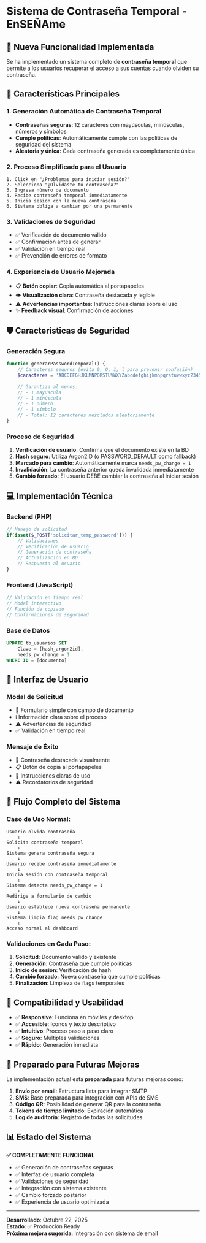 # Sistema de Contraseña Temporal - EnSEÑAme

## 🔑 **Nueva Funcionalidad Implementada**

Se ha implementado un sistema completo de **contraseña temporal** que permite a los usuarios recuperar el acceso a sus cuentas cuando olviden su contraseña.

## 🚀 **Características Principales**

### **1. Generación Automática de Contraseña Temporal**
- **Contraseñas seguras**: 12 caracteres con mayúsculas, minúsculas, números y símbolos
- **Cumple políticas**: Automáticamente cumple con las políticas de seguridad del sistema
- **Aleatoria y única**: Cada contraseña generada es completamente única

### **2. Proceso Simplificado para el Usuario**
```
1. Click en "¿Problemas para iniciar sesión?"
2. Selecciona "¿Olvidaste tu contraseña?"
3. Ingresa número de documento
4. Recibe contraseña temporal inmediatamente
5. Inicia sesión con la nueva contraseña
6. Sistema obliga a cambiar por una permanente
```

### **3. Validaciones de Seguridad**
- ✅ Verificación de documento válido
- ✅ Confirmación antes de generar
- ✅ Validación en tiempo real
- ✅ Prevención de errores de formato

### **4. Experiencia de Usuario Mejorada**
- 📋 **Botón copiar**: Copia automática al portapapeles
- 👁️ **Visualización clara**: Contraseña destacada y legible
- ⚠️ **Advertencias importantes**: Instrucciones claras sobre el uso
- ✨ **Feedback visual**: Confirmación de acciones

## 🛡️ **Características de Seguridad**

### **Generación Segura**
```php
function generarPasswordTemporal() {
    // Caracteres seguros (evita 0, O, 1, l para prevenir confusión)
    $caracteres = 'ABCDEFGHJKLMNPQRSTUVWXYZabcdefghijkmnpqrstuvwxyz23456789!@#$%&*';
    
    // Garantiza al menos:
    // - 1 mayúscula
    // - 1 minúscula  
    // - 1 número
    // - 1 símbolo
    // - Total: 12 caracteres mezclados aleatoriamente
}
```

### **Proceso de Seguridad**
1. **Verificación de usuario**: Confirma que el documento existe en la BD
2. **Hash seguro**: Utiliza Argon2ID (o PASSWORD_DEFAULT como fallback)
3. **Marcado para cambio**: Automáticamente marca `needs_pw_change = 1`
4. **Invalidación**: La contraseña anterior queda invalidada inmediatamente
5. **Cambio forzado**: El usuario DEBE cambiar la contraseña al iniciar sesión

## 💻 **Implementación Técnica**

### **Backend (PHP)**
```php
// Manejo de solicitud
if(isset($_POST['solicitar_temp_password'])) {
    // Validaciones
    // Verificación de usuario
    // Generación de contraseña
    // Actualización en BD
    // Respuesta al usuario
}
```

### **Frontend (JavaScript)**
```javascript
// Validación en tiempo real
// Modal interactivo
// Función de copiado
// Confirmaciones de seguridad
```

### **Base de Datos**
```sql
UPDATE tb_usuarios SET 
    Clave = [hash_argon2id], 
    needs_pw_change = 1 
WHERE ID = [documento]
```

## 🎨 **Interfaz de Usuario**

### **Modal de Solicitud**
- 📝 Formulario simple con campo de documento
- ℹ️ Información clara sobre el proceso
- ⚠️ Advertencias de seguridad
- ✅ Validación en tiempo real

### **Mensaje de Éxito**
- 🎯 Contraseña destacada visualmente
- 📋 Botón de copia al portapapeles
- 📝 Instrucciones claras de uso
- ⚠️ Recordatorios de seguridad

## 🔄 **Flujo Completo del Sistema**

### **Caso de Uso Normal:**
```
Usuario olvida contraseña
    ↓
Solicita contraseña temporal
    ↓
Sistema genera contraseña segura
    ↓
Usuario recibe contraseña inmediatamente
    ↓
Inicia sesión con contraseña temporal
    ↓
Sistema detecta needs_pw_change = 1
    ↓
Redirige a formulario de cambio
    ↓
Usuario establece nueva contraseña permanente
    ↓
Sistema limpia flag needs_pw_change
    ↓
Acceso normal al dashboard
```

### **Validaciones en Cada Paso:**
1. **Solicitud**: Documento válido y existente
2. **Generación**: Contraseña que cumple políticas
3. **Inicio de sesión**: Verificación de hash
4. **Cambio forzado**: Nueva contraseña que cumple políticas
5. **Finalización**: Limpieza de flags temporales

## 📱 **Compatibilidad y Usabilidad**

- ✅ **Responsive**: Funciona en móviles y desktop
- ✅ **Accesible**: Iconos y texto descriptivo
- ✅ **Intuitivo**: Proceso paso a paso claro
- ✅ **Seguro**: Múltiples validaciones
- ✅ **Rápido**: Generación inmediata

## 🔮 **Preparado para Futuras Mejoras**

La implementación actual está **preparada** para futuras mejoras como:

1. **Envío por email**: Estructura lista para integrar SMTP
2. **SMS**: Base preparada para integración con APIs de SMS
3. **Código QR**: Posibilidad de generar QR para la contraseña
4. **Tokens de tiempo limitado**: Expiración automática
5. **Log de auditoría**: Registro de todas las solicitudes

## 📊 **Estado del Sistema**

**✅ COMPLETAMENTE FUNCIONAL**

- ✅ Generación de contraseñas seguras
- ✅ Interfaz de usuario completa
- ✅ Validaciones de seguridad
- ✅ Integración con sistema existente
- ✅ Cambio forzado posterior
- ✅ Experiencia de usuario optimizada

---

**Desarrollado**: Octubre 22, 2025  
**Estado**: ✅ Producción Ready  
**Próxima mejora sugerida**: Integración con sistema de email